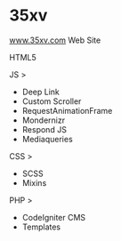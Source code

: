 35xv
====

www.35xv.com Web Site

HTML5

JS >
- Deep Link
- Custom Scroller
- RequestAnimationFrame
- Mondernizr
- Respond JS
- Mediaqueries

CSS >
- SCSS
- Mixins

PHP >
- CodeIgniter CMS
- Templates
